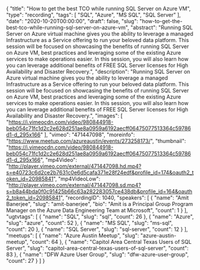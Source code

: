 {
  "title": "How to get the best TCO while running SQL Server on Azure VM",
  "type": "recording",
  "tags": [
    "SQL",
    "Azure",
    "MS SQL",
    "SQL Server"
  ],
  "date": "2020-10-20T00:00:00",
  "draft": false,
  "slug": "how-to-get-the-best-tco-while-running-sql-server-on-azure-vm",
  "abstract": "Running SQL Server on Azure virtual machine gives you the ability to leverage a managed Infrastructure as a Service offering to run your beloved data platform. This session will be focused on showcasing the benefits of running SQL Server on Azure VM, best practices and leveraging some of the existing Azure services to make operations easier. In this session, you will also learn how you can leverage additional benefits of FREE SQL Server licenses for High Availability and Disaster Recovery.",
  "description": "Running SQL Server on Azure virtual machine gives you the ability to leverage a managed Infrastructure as a Service offering to run your beloved data platform. This session will be focused on showcasing the benefits of running SQL Server on Azure VM, best practices and leveraging some of the existing Azure services to make operations easier. In this session, you will also learn how you can leverage additional benefits of FREE SQL Server licenses for High Availability and Disaster Recovery.",
  "images": [
    "https://i.vimeocdn.com/video/980844918-beb054c71fc1d2c2e628d251ae8a0959a6192aecff06475077513364c59786d1-d_295x166"
  ],
  "vimeo": "471447098",
  "moreinfo": "https://www.meetup.com/azureaustin/events/273258173/",
  "thumbnail": "https://i.vimeocdn.com/video/980844918-beb054c71fc1d2c2e628d251ae8a0959a6192aecff06475077513364c59786d1-d_295x166",
  "mp4Video": "http://player.vimeo.com/external/471447098.hd.mp4?s=e40723c6d2ce2b7631c0e6d5cafa371e28f24edf&profile_id=174&oauth2_token_id=20985841",
  "mp4VideoLow": "http://player.vimeo.com/external/471447098.sd.mp4?s=b8a44bda0f0c91425b66c63a282283057ce438db&profile_id=164&oauth2_token_id=20985841",
  "recordingID": 1040,
  "speakers": [
    {
      "name": "Amit Banerjee",
      "slug": "amit-banerjee",
      "bio": "Amit is a Principal Group Program Manager on the Azure Data Engineering Team at Microsoft",
      "count": 1
    }
  ],
  "ugtvtags": [
    {
      "name": "SQL",
      "slug": "sql",
      "count": 26
    },
    {
      "name": "Azure",
      "slug": "azure",
      "count": 52
    },
    {
      "name": "MS SQL",
      "slug": "ms-sql",
      "count": 20
    },
    {
      "name": "SQL Server",
      "slug": "sql-server",
      "count": 12
    }
  ],
  "meetups": [
    {
      "name": "Azure Austin Meetup",
      "slug": "azure-austin-meetup",
      "count": 64
    },
    {
      "name": "Capitol Area Central Texas Users of SQL Server",
      "slug": "capitol-area-central-texas-users-of-sql-server",
      "count": 83
    },
    {
      "name": "DFW Azure User Group",
      "slug": "dfw-azure-user-group",
      "count": 27
    }
  ]
}